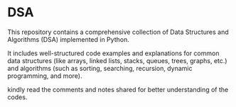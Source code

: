 # DSA
This repository contains a comprehensive collection of Data Structures and Algorithms (DSA) implemented in Python.

It includes well-structured code examples and explanations for common data structures (like arrays, linked lists, stacks, queues, trees, graphs, etc.) and algorithms (such as sorting, searching, recursion, dynamic programming, and more).

kindly read the comments and notes shared for better understanding of the codes.
